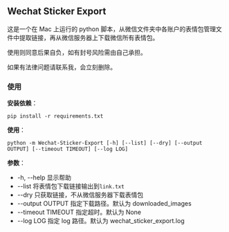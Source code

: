 ## Wechat Sticker Export

这是一个在 Mac 上运行的 python 脚本，从微信文件夹中各账户的表情包管理文件中提取链接，再从微信服务器上下载微信所有表情包。

使用则同意后果自负，如有封号风险需由自己承担。

如果有法律问题请联系我，会立刻删除。

### 使用

**安装依赖**：

```
pip install -r requirements.txt
```

**使用**：

```
python -m Wechat-Sticker-Export [-h] [--list] [--dry] [--output OUTPUT] [--timeout TIMEOUT] [--log LOG]
```

**参数**：

- -h, --help 显示帮助
- --list 将表情包下载链接输出到`link.txt`
- --dry 只获取链接，不从微信服务器下载表情包
- --output OUTPUT 指定下载路径。默认为 downloaded_images
- --timeout TIMEOUT 指定超时。默认为 None
- --log LOG 指定 log 路径。默认为 wechat_sticker_export.log
